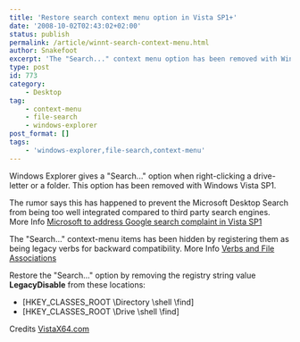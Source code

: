 ```yaml
---
title: 'Restore search context menu option in Vista SP1+'
date: '2008-10-02T02:43:02+02:00'
status: publish
permalink: /article/winnt-search-context-menu.html
author: Snakefoot
excerpt: 'The "Search..." context menu option has been removed with Windows Vista Service Pack 1'
type: post
id: 773
category:
    - Desktop
tag:
    - context-menu
    - file-search
    - windows-explorer
post_format: []
tags:
    - 'windows-explorer,file-search,context-menu'
---
```

Windows Explorer gives a "Search..." option when right-clicking a drive-letter or a folder. This option has been removed with Windows Vista SP1.  
  
 The rumor says this has happened to prevent the Microsoft Desktop Search from being too well integrated compared to third party search engines. More Info [Microsoft to address Google search complaint in Vista SP1](http://blogs.zdnet.com/microsoft/?p=524)  
  
 The "Search..." context-menu items has been hidden by registering them as being legacy verbs for backward compatibility. More Info [Verbs and File Associations](http://msdn.microsoft.com/en-us/library/cc144175.aspx#legacydisable)  
  
 Restore the "Search..." option by removing the registry string value **LegacyDisable** from these locations:

- \[HKEY\_CLASSES\_ROOT \\Directory \\shell \\find\]
- \[HKEY\_CLASSES\_ROOT \\Drive \\shell \\find\]
 
 Credits [VistaX64.com](http://www.vistax64.com/tutorials/134065-search-context-menu-item-restore-after-vista-sp1.html "Search Context Menu Item - Restore After Vista SP1")